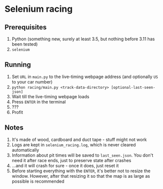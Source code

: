 # Selenium racing
## Prerequisites
1. Python (something new, surely at least 3.5, but nothing before 3.11 has been tested)
2. `selenium`

## Running
1. Set `URL` in `main.py` to the live-timing webpage address (and optionally `US` to your car number)
2. `python racing/main.py <track-data-directory> [optional-last-seen-json]`
3. Wait till the live-timing webpage loads
4. Press `ENTER` in the terminal
5. ???
6. Profit

## Notes
1. It's made of wood, cardboard and duct tape - stuff might not work
2. Logs are kept in `selenium_racing.log`, which is never cleared automatically
3. Information about pit times will be saved to `last_seen.json`. You don't need it after race ends, just to preserve state after crashes
4. ...and it will crash for sure - once it does, just reset it
5. Before starting everything with the `ENTER`, it's better not to resize the window. However, after that resizing it so that the map is as large as possible is recommended
